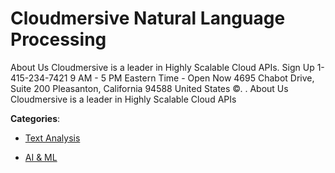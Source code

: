 # Cloudmersive Natural Language Processing

About Us Cloudmersive is a leader in Highly Scalable Cloud APIs. Sign Up 1-415-234-7421 9 AM - 5 PM Eastern Time - Open Now 4695 Chabot Drive, Suite 200 Pleasanton, California 94588 United States ©. .  About Us Cloudmersive is a leader in Highly Scalable Cloud APIs

**Categories**:

- [Text Analysis](https://github/apis-list/apis-list#text-analysis)

- [AI & ML](https://github/apis-list/apis-list#ai-and-ml)




